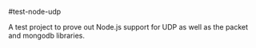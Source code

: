 #test-node-udp

A test project to prove out Node.js support for UDP as well as the
packet and mongodb libraries.